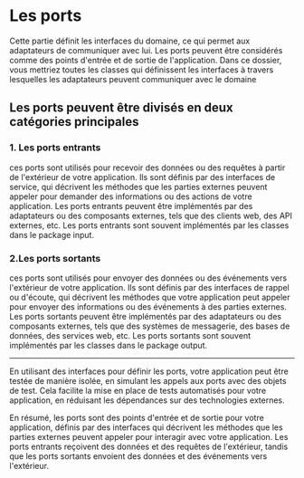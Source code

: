 # Les ports

Cette partie définit les interfaces du domaine, ce qui permet aux adaptateurs de communiquer avec lui. Les ports peuvent être considérés comme des points d'entrée et de sortie de l'application. Dans ce dossier, vous mettriez toutes les classes qui définissent les interfaces à travers lesquelles les adaptateurs peuvent communiquer avec le domaine

## Les ports peuvent être divisés en deux catégories principales

### 1. Les ports entrants

ces ports sont utilisés pour recevoir des données ou des requêtes à partir de l'extérieur de votre application. Ils sont définis par des interfaces de service, qui décrivent les méthodes que les parties externes peuvent appeler pour demander des informations ou des actions de votre application. Les ports entrants peuvent être implémentés par des adaptateurs ou des composants externes, tels que des clients web, des API externes, etc. Les ports entrants sont souvent implémentés par les classes dans le package input.

### 2.Les ports sortants

ces ports sont utilisés pour envoyer des données ou des événements vers l'extérieur de votre application. Ils sont définis par des interfaces de rappel ou d'écoute, qui décrivent les méthodes que votre application peut appeler pour envoyer des informations ou des événements à des parties externes. Les ports sortants peuvent être implémentés par des adaptateurs ou des composants externes, tels que des systèmes de messagerie, des bases de données, des services web, etc. Les ports sortants sont souvent implémentés par les classes dans le package output.

---

En utilisant des interfaces pour définir les ports, votre application peut être testée de manière isolée, en simulant les appels aux ports avec des objets de test. Cela facilite la mise en place de tests automatisés pour votre application, en réduisant les dépendances sur des technologies externes.

En résumé, les ports sont des points d'entrée et de sortie pour votre application, définis par des interfaces qui décrivent les méthodes que les parties externes peuvent appeler pour interagir avec votre application. Les ports entrants reçoivent des données et des requêtes de l'extérieur, tandis que les ports sortants envoient des données et des événements vers l'extérieur.
